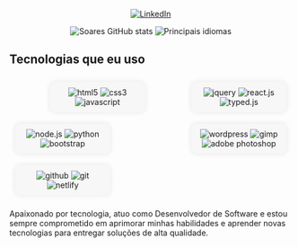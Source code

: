 <!-- Olá! Eu sou o Vinícius 👋 -->

<p align="center">
  <a href="https://www.linkedin.com/in/vin%C3%ADcius-soares-5046331a7/" target="_blank">
    <img src="https://img.shields.io/badge/LinkedIn-0077B5?style=for-the-badge&logo=linkedin&logoColor=white" alt="LinkedIn">
  </a>
</p>

<div align="center">
  <img src="https://github-readme-stats.vercel.app/api?username=viniciussilvaspw&show_icons=true&theme=transparent" alt="Soares GitHub stats">
  <img src="https://github-readme-stats.vercel.app/api/top-langs/?username=viniciussilvaspw" alt="Principais idiomas">
</div>

## Tecnologias que eu uso

<div align="center" style="display: flex; flex-wrap: wrap; justify-content: space-between;"><br/>
  <div style="margin: 10px; padding: 10px; background-color: #F7F7F7; border-radius: 10px; width: 150px; box-shadow: 0px 0px 10px rgba(0,0,0,0.1);">
    <img src="https://img.shields.io/badge/HTML5-E34F26?style=for-the-badge&logo=html5&logoColor=white" alt="html5">
    <img src="https://img.shields.io/badge/CSS3-1572B6?style=for-the-badge&logo=css3&logoColor=white" alt="css3">
    <img src="https://img.shields.io/badge/JavaScript-F7DF1E?style=for-the-badge&logo=javascript&logoColor=black" alt="javascript">
  </div>
  <div style="margin: 10px; padding: 10px; background-color: #F7F7F7; border-radius: 10px; width: 150px; box-shadow: 0px 0px 10px rgba(0,0,0,0.1);">
    <img src="https://img.shields.io/badge/jQuery-0769AD?style=for-the-badge&logo=jquery&logoColor=white" alt="jquery">
    <img src="https://img.shields.io/badge/React.js-61DAFB?style=for-the-badge&logo=react&logoColor=black" alt="react.js">
    <img src="https://img.shields.io/badge/Typed.js-007ACC?style=for-the-badge&logo=javascript&logoColor=white" alt="typed.js">
  </div>
  <div style="margin: 10px; padding: 10px; background-color: #F7F7F7; border-radius: 10px; width: 150px; box-shadow: 0px 0px 10px rgba(0,0,0,0.1);">
    <img src="https://img.shields.io/badge/Node.js-339933?style=for-the-badge&logo=node.js&logoColor=white" alt="node.js">
    <img src="https://img.shields.io/badge/Python-3776AB?style=for-the-badge&logo=python&logoColor=white" alt="python">
    <img src="https://img.shields.io/badge/Bootstrap-7952B3?style=for-the-badge&logo=bootstrap&logoColor=white" alt="bootstrap">
  </div>
  <div style="margin: 10px; padding: 10px; background-color: #F7F7F7; border-radius: 10px; width: 150px; box-shadow: 0px 0px 10px rgba(0,0,0,0.1);">
    <img src="https://img.shields.io/badge/WordPress-21759B?style=for-the-badge&logo=wordpress&logoColor=white" alt="wordpress">
    <img src="https://img.shields.io/badge/GIMP-5C5543?style=for-the-badge&logo=gimp&logoColor=white" alt="gimp">
    <img src="https://img.shields.io/badge/Adobe%20Photoshop-31A8FF?style=for-the-badge&logo=adobe%20photoshop&logoColor=white" alt="adobe photoshop">
  </div>
  <div style="margin: 10px; padding: 10px; background-color: #F7F7F7; border-radius: 10px; width: 150px; box-shadow: 0px 0px 10px rgba(0,0,0,0.1);">
    <img src="https://img.shields.io/badge/GitHub-100000?style=for-the-badge&logo=github&logoColor=white" alt="github">
    <img src="https://img.shields.io/badge/Git-F05032?style=for-the-badge&logo=git&logoColor=white" alt="git">
    <img src="https://img.shields.io/badge/Netlify-00C7B7?style=for-the-badge&logo=netlify&logoColor=white" alt="netlify">
  </div>
</div>

Apaixonado por tecnologia, atuo como Desenvolvedor de Software e estou sempre comprometido em aprimorar minhas habilidades e aprender novas tecnologias para entregar soluções de alta qualidade.
